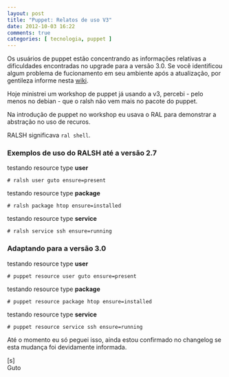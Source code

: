 ```yaml
---
layout: post
title: "Puppet: Relatos de uso V3"
date: 2012-10-03 16:22
comments: true
categories: [ tecnologia, puppet ]
---
```


Os usuários de puppet estão concentrando as informações relativas a dificuldades encontradas no upgrade para a versão 3.0. Se você identificou algum problema de fucionamento em seu ambiente após a atualização, por gentileza informe nesta [wiki](http://projects.puppetlabs.com/projects/puppet/wiki/Telly_Upgrade_Issues).

Hoje ministrei um workshop de puppet já usando a v3, percebi - pelo menos no debian - que o ralsh não vem mais no pacote do puppet.

Na introdução de puppet no workshop eu usava o RAL para demonstrar a abstração no uso de recuros.

RALSH significava `ral shell`.

### Exemplos de uso do RALSH até a versão 2.7

testando resource type **user**

    # ralsh user guto ensure=present

testando resource type **package**

    # ralsh package htop ensure=installed

testando resource type **service**

    # ralsh service ssh ensure=running

### Adaptando para a versão 3.0

testando resource type **user**

    # puppet resource user guto ensure=present

testando resource type **package**

    # puppet resource package htop ensure=installed

testando resource type **service**

    # puppet resource service ssh ensure=running

Até o momento eu só peguei isso, ainda estou confirmado no changelog se esta mudança foi devidamente informada.

[s]<br>
Guto
